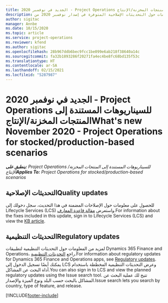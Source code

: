```yaml
---
title: الجديد في نوفمبر 2020 - Project Operations للسيناريوهات المستندة إلى المنتجات المخزنة/الإنتاج
description: يوفر هذا الموضوع معلومات حول التحديثات الإصلاحية المتوفرة في إصدار نوفمبر 2020 من Project Operations للسيناريوهات المستندة إلى المنتجات المخزنة/الإنتاج‬.
author: sigitac
manager: Annbe
ms.date: 10/15/2020
ms.topic: article
ms.service: project-operations
ms.reviewer: kfend
ms.author: sigitac
ms.openlocfilehash: 28b967ddb6bec9fcc1be099e6ab218f38640a14c
ms.sourcegitcommit: fa32b1893286f20271fa4ec4be8fc68bd135f53c
ms.translationtype: HT
ms.contentlocale: ar-SA
ms.lasthandoff: 02/15/2021
ms.locfileid: "5287987"
---
```

# <a name="whats-new-november-2020---project-operations-for-stockedproduction-based-scenarios"></a><span data-ttu-id="29ec9-103">الجديد في نوفمبر 2020 - Project Operations للسيناريوهات المستندة إلى المنتجات المخزنة/الإنتاج</span><span class="sxs-lookup"><span data-stu-id="29ec9-103">What's new November 2020 - Project Operations for stocked/production-based scenarios</span></span>

<span data-ttu-id="29ec9-104">_**ينطبق على:** Project Operations للسيناريوهات المستندة إلى المنتجات المخزنة/الإنتاج_</span><span class="sxs-lookup"><span data-stu-id="29ec9-104">_**Applies To:** Project Operations for stocked/production-based scenarios_</span></span>

## <a name="quality-updates"></a><span data-ttu-id="29ec9-105">التحديثات الإصلاحية</span><span class="sxs-lookup"><span data-stu-id="29ec9-105">Quality updates</span></span>

<span data-ttu-id="29ec9-106">للحصول على معلومات حول الإصلاحات المضمنة في هذا التحديث، سجل دخولك إلى Lifecycle Services (LCS) واستعرض [مقالة قاعدة المعارف](https://fix.lcs.dynamics.com/Issue/Details?bugId=488609&amp;dbType=3&amp;qc=8251e8e1d5e2386de850599926c1adc3fec8e2ba25308036d22cdfe0a1c28fc7).</span><span class="sxs-lookup"><span data-stu-id="29ec9-106">For information about the fixes included in this update, sign in to Lifecycle Services (LCS) and view the [KB article](https://fix.lcs.dynamics.com/Issue/Details?bugId=488609&amp;dbType=3&amp;qc=8251e8e1d5e2386de850599926c1adc3fec8e2ba25308036d22cdfe0a1c28fc7).</span></span>

## <a name="regulatory-updates"></a><span data-ttu-id="29ec9-107">التحديثات التنظيمية</span><span class="sxs-lookup"><span data-stu-id="29ec9-107">Regulatory updates</span></span>

<span data-ttu-id="29ec9-108">لمزيد من المعلومات حول التحديثات التنظيمية لتطبيقات Dynamics 365 Finance and Operations، راجع [التحديثات التنظيمية](https://docs.microsoft.com/dynamics365/finance/localizations/regulatory-updates).</span><span class="sxs-lookup"><span data-stu-id="29ec9-108">For information about regulatory updates for Dynamics 365 Finance and Operations apps, see [Regulatory updates](https://docs.microsoft.com/dynamics365/finance/localizations/regulatory-updates).</span></span> <span data-ttu-id="29ec9-109">يمكنك أيضًا تسجيل الدخول إلى LCS وعرض التحديثات التنظيمية المخططة باستخدام أداة البحث عن المشاكل.</span><span class="sxs-lookup"><span data-stu-id="29ec9-109">You can also sign in to LCS and view the planned regulatory updates using the Issue search tool.</span></span> <span data-ttu-id="29ec9-110">تتيح لك عملية البحث عن المشاكل بالبحث حسب البلد ونوع الميزة والإصدار.</span><span class="sxs-lookup"><span data-stu-id="29ec9-110">Issue search lets you search by country, type of feature, and release.</span></span>


[!INCLUDE[footer-include](../../includes/footer-banner.md)]